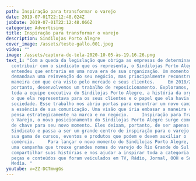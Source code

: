 ```yaml
---
path: Inspiração para transformar o varejo
date: 2019-07-01T22:12:48.024Z
jobDate: 2019-07-01T22:12:48.066Z
categorie: Advertising
title: Inspiração para transformar o varejo
description: Sindilojas Porto Alegre
cover_image: /assets/teste-gallo.001.jpeg
video: ""
image: /assets/captura-de-tela-2020-10-05-às-19.16.26.png
text_1: "Com a queda da legislação que obriga as empresas de determinado setor a
  contribuir com o sindicato que os representa, o Sindilojas Porto Alegre
  entendeu que entraria em uma nova era de sua organização. Um momento que
  demandava uma reinvenção do seu negócio, mas principalmente reconstruir a
  maneira com que era visto pelo mercado e seus clientes.     Em 2018/2019,
  portanto, desenvolvemos um trabalho de reposicionamento. Exploramos, junto do
  toda a equipe executiva do Sindilojas Porto Alegre, a história da organização,
  o que ela representava para os seus clientes e o papel que ela havia obtido na
  sociedade. Esse trabalho nos abriu portas para encontrar um novo caminho para
  a essência de sua comunicação. Uma visão que iria embasar a maneira como se
  pensa estrategicamente na marca e no negócio.     Inspiração para Transformar
  o Varejo, o novo posicionamento do Sindilojas Porto Alegre surge como virada
  de chave para seu novo momento. Eles deixam, portanto, de ser apenas um
  Sindicato e passa a ser um grande centro de inspiração para o varejo com toda
  sua gama de cursos, eventos e produtos que podem e devem auxiliar o
  comércio.     Para lançar o novo momento do Sindilojas Porto Alegre, criamos
  uma campanha que trouxe grandes nomes do varejo do Rio Grande do Sul para
  compartilhar suas histórias e nos ajudar a inspirar toda a categoria. Criamos
  peças e conteúdos que foram veiculados em TV, Rádio, Jornal, OOH e Social
  Media. "
youtube: v=ZZ-DCTmwgGs
---
```


